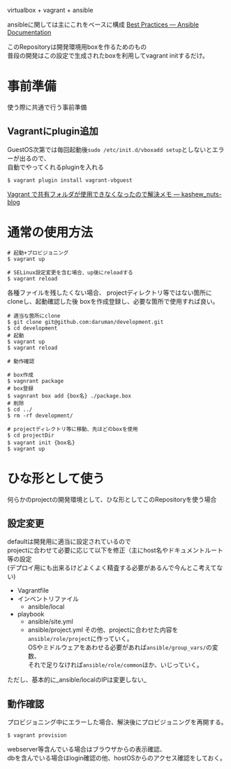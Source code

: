 

virtualbox + vagrant + ansible  

ansibleに関しては主にこれをベースに構成
[Best Practices — Ansible Documentation](http://docs.ansible.com/playbooks_best_practices.html)

このRepositoryは開発環境用boxを作るためのもの  
普段の開発はこの設定で生成されたboxを利用してvagrant initするだけ。




事前準備
================================================================================

使う際に共通で行う事前準備

Vagrantにplugin追加
--------------------------------------------------------------------------------

GuestOS次第では毎回起動後`sudo /etc/init.d/vboxadd setup`としないとエラーが出るので、  
自動でやってくれるpluginを入れる

```
$ vagrant plugin install vagrant-vbguest
```

[Vagrant で共有フォルダが使用できなくなったので解決メモ — kashew_nuts-blog][1]






通常の使用方法
================================================================================

```
# 起動+プロビジョニング
$ vagrant up

# SELinux設定変更を含む場合、up後にreloadする
$ vagrant reload
```

各種ファイルを残したくない場合、
projectディレクトリ等ではない箇所にcloneし、起動確認した後
boxを作成登録し、必要な箇所で使用すれば良い。
```
# 適当な箇所にclone
$ git clone git@github.com:daruman/development.git
$ cd development
# 起動
$ vagrant up
$ vagrant reload

# 動作確認

# box作成
$ vagnrant package
# box登録
$ vagnrant box add {box名} ./package.box
# 削除
$ cd ../
$ rm -rf development/

# projectディレクトリ等に移動、先ほどのboxを使用
$ cd projectDir
$ vagrant init {box名}
$ vagrant up
```



ひな形として使う
================================================================================

何らかのprojectの開発環境として、ひな形としてこのRepositoryを使う場合

設定変更
--------------------------------------------------------------------------------

defaultは開発用に適当に設定されているので  
projectに合わせて必要に応じて以下を修正（主にhost名やドキュメントルート等の設定  
(デプロイ用にも出来るけどよくよく精査する必要があるんで今んとこ考えてない)


- Vagrantfile
- インベントリファイル
    - ansible/local
- playbook
    - ansible/site.yml
    - ansible/project.yml
その他、projectに合わせた内容を`ansible/role/project`に作っていく。  
OSやミドルウェアをあわせる必要があれば`ansible/group_vars/`の変数、  
それで足りなければ`ansible/role/common`ほか、いじっていく。

ただし、基本的に_ansible/localのIPは変更しない_



動作確認
--------------------------------------------------------------------------------

プロビジョニング中にエラーした場合、解決後にプロビジョニングを再開する。
```
$ vagrant provision
```

webserver等含んでいる場合はブラウザからの表示確認、  
dbを含んでいる場合はlogin確認の他、hostOSからのアクセス確認をしておく。


[1]: http://kashewnuts.bitbucket.org/2013/08/25/vagrantvbguest.html

